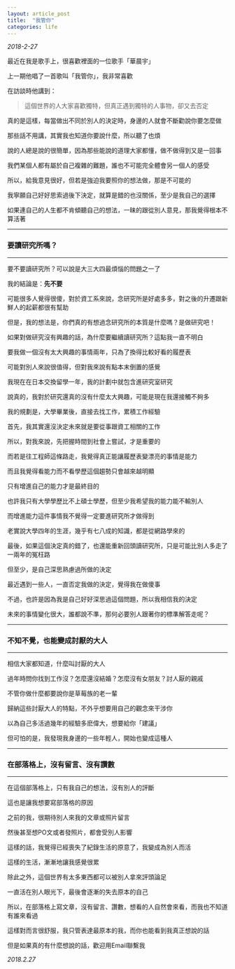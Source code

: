 ```yaml
---
layout: article_post
title:  "我管你"
categories: life
---
```


*2018-2-27*

最近在我是歌手上，很喜歡裡面的一位歌手「華晨宇」

上一期他唱了一首歌叫「我管你」，我非常喜歡

在訪談時他講到：

> 這個世界的人大家喜歡獨特，但真正遇到獨特的人事物，卻又去否定

真的是這樣，每當做出不同於別人的決定時，身邊的人就會不斷勸說你要怎麼做

那些話不用講，其實我也知道你要說什麼，所以聽了也煩

說的人總是說的很簡單，因為那些能說的道理大家都懂，做不做得到又是一回事

我們某個人都有屬於自己複雜的難題，誰也不可能完全體會另一個人的感受

所以，給我意見很好，但若是強迫我要照你的想法做，那是不可能的

我寧願自己好好思索過後下決定，就算是錯的也沒關係，至少是我自己的選擇

如果連自己的人生都不肯傾聽自己的想法，一昧的跟從別人意見，那我覺得根本不算活著

---

### 要讀研究所嗎？

---

要不要讀研究所？可以說是大三大四最煩惱的問題之一了

我的結論是：**先不要**

可能很多人覺得很傻，對於資工系來說，念研究所是好處多多，對之後的升遷跟新鮮人的起薪都很有幫助

但是，我的想法是，你們真的有想過念研究所的本質是什麼嗎？是做研究吧！

如果對做研究沒有興趣的話，為什麼要繼續讀研究所？這點我一直不明白

要我做一個沒有太大興趣的事情兩年，只為了換得比較好看的履歷表

可能對別人來說很值得，但對我來說有點本末倒置的感覺

我現在在日本交換留學一年，我的計劃中就包含進研究室研究

說真的，我對於研究還真的沒有什麼太大興趣，可能是現在我還接觸不夠多

我的規劃是，大學畢業後，直接去找工作，累積工作經驗

首先，我其實還沒決定未來就是要從事跟資工相關的工作

所以，對我來說，先把握時間到社會上嘗試，才是重要的

而若是往工程師這條路走，我覺得真正能讓履歷表變漂亮的事情是能力

而且我覺得看能力而不看學歷這個趨勢只會越來越明顯

只有增進自己的能力才是最終目的

也許我只有大學學歷比不上碩士學歷，但至少我希望我的能力能不輸別人

而增進能力這件事情我不覺得一定要進研究所才做得到

老實說大學四年的生涯，幾乎有七八成的知識，都是從網路學來的

最後，如果這個決定真的錯了，也還能重新回頭讀研究所，只是可能比別人多走了一兩年的冤枉路

但至少，是自己深思熟慮過所做的決定

最近遇到一些人，一直否定我做的決定，覺得我在做傻事

不過，也許是因為我是自己好好深思過這個問題，所以我相信我的決定

未來的事情變化很大，誰都說不準，那何必要別人跟著你的標準解答走呢？

---

### 不知不覺，也能變成討厭的大人

---

相信大家都知道，什麼叫討厭的大人

過年時問你找到工作沒？怎麼還沒結婚？怎麼沒有女朋友？討人厭的親戚

不管你做什麼都要說你是草莓族的老一輩

歸納這些討厭大人的特點，不外乎想要用自己的觀念來干涉你

以為自己多活過幾年的經驗多麽偉大，想要給你「建議」

但可怕的是，我發現我身邊的一些年輕人，開始也變成這種人

---

### 在部落格上，沒有留言、沒有讚數

---

在這個部落格上，只有我自己的想法，沒有別人的評斷

這也是讓我想要寫部落格的原因

之前的我，很期待別人來我的文章或照片留言

然後甚至想PO文或者發照片，都會受別人影響

這樣的話，我覺得已經喪失了紀錄生活的原意了，我變成為別人而活

這樣的生活，漸漸地讓我感覺很累

除此之外，這個世界有太多東西都可以被別人拿來評頭論足

一直活在別人眼光下，最後會逐漸的失去原本的自己

所以，在部落格上寫文章，沒有留言、讚數，想看的人自然會來看，而我也不知道有誰來看過

這樣對而言很舒服，我只管表達最原本的我，而你也能看到我真正想說的話

但是如果真的有什麼想說的話，歡迎用Email聯繫我

*2018.2.27*







